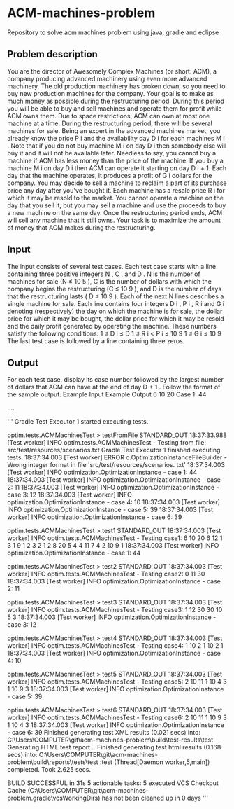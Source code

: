 ﻿# ACM-machines-problem
Repository to solve acm machines problem using java, gradle and eclipse

## Problem description 
You are the director of Awesomely Complex Machines (or short: ACM), a company producing
advanced machinery using even more advanced machinery. The old production machinery has broken
down, so you need to buy new production machines for the company. Your goal is to make as much
money as possible during the restructuring period. During this period you will be able to buy and sell
machines and operate them for profit while ACM owns them. Due to space restrictions, ACM can own
at most one machine at a time. During the restructuring period, there will be several machines for sale.
Being an expert in the advanced machines market, you already know the price P i and the availability
day D i for each machines M i . Note that if you do not buy machine M i on day D i then somebody else
will buy it and it will not be available later. Needless to say, you cannot buy a machine if ACM has less
money than the price of the machine. If you buy a machine M i on day D i then ACM can operate it
starting on day D i + 1. Each day that the machine operates, it produces a profit of G i dollars for the
company.
You may decide to sell a machine to reclaim a part of its purchase price any day after you’ve bought it.
Each machine has a resale price R i for which it may be resold to the market. You cannot operate a
machine on the day that you sell it, but you may sell a machine and use the proceeds to buy a new
machine on the same day. Once the restructuring period ends, ACM will sell any machine that it still
owns. Your task is to maximize the amount of money that ACM makes during the restructuring.
## Input
The input consists of several test cases. Each test case starts with a line containing three positive
integers N , C , and D . N is the number of machines for sale (N ≤ 10 5 ), C is the number of dollars with
which the company begins the restructuring (C ≤ 10 9 ), and D is the number of days that the
restructuring lasts ( D ≤ 10 9 ).
Each of the next N lines describes a single machine for sale. Each line contains four integers D i , P i , R i
and G i denoting (respectively) the day on which the machine is for sale, the dollar price for which it
may be bought, the dollar price for which it may be resold and the daily profit generated by operating
the machine. These numbers satisfy the following conditions:
1 ≤ D i ≤ D
1 ≤ R i < P i ≤ 10 9
1 ≤ G i ≤ 10 9
The last test case is followed by a line containing three zeros.
## Output
For each test case, display its case number followed by the largest number of dollars that ACM can
have at the end of day D + 1 . Follow the format of the sample output.
Example Input Example Output
6 10 20 Case 1: 44


....

'''
Gradle Test Executor 1 started executing tests.

optim.tests.ACMMachinesTest > testFromFile STANDARD_OUT
    18:37:33.988 [Test worker] INFO  optim.tests.ACMMachinesTest - Testing from file: src/test/resources/scenarios.txt
Gradle Test Executor 1 finished executing tests.
    18:37:34.003 [Test worker] ERROR o.OptimizationInstanceFileBuilder - Wrong integer format in file 'src/test/resources/scenarios.                                                            txt'
    18:37:34.003 [Test worker] INFO  optimization.OptimizationInstance - case 1: 44
    18:37:34.003 [Test worker] INFO  optimization.OptimizationInstance - case 2: 11
    18:37:34.003 [Test worker] INFO  optimization.OptimizationInstance - case 3: 12
    18:37:34.003 [Test worker] INFO  optimization.OptimizationInstance - case 4: 10
    18:37:34.003 [Test worker] INFO  optimization.OptimizationInstance - case 5: 39
    18:37:34.003 [Test worker] INFO  optimization.OptimizationInstance - case 6: 39

optim.tests.ACMMachinesTest > test1 STANDARD_OUT
    18:37:34.003 [Test worker] INFO  optim.tests.ACMMachinesTest - Testing case1:
    6 10 20
    6 12 1 3
    1 9 1 2
    3 2 1 2
    8 20 5 4
    4 11 7 4
    2 10 9 1
    18:37:34.003 [Test worker] INFO  optimization.OptimizationInstance - case 1: 44

optim.tests.ACMMachinesTest > test2 STANDARD_OUT
    18:37:34.003 [Test worker] INFO  optim.tests.ACMMachinesTest - Testing case2:
    0 11 30
    18:37:34.003 [Test worker] INFO  optimization.OptimizationInstance - case 2: 11

optim.tests.ACMMachinesTest > test3 STANDARD_OUT
    18:37:34.003 [Test worker] INFO  optim.tests.ACMMachinesTest - Testing case3:
    1 12 30
    30 10 5 3
    18:37:34.003 [Test worker] INFO  optimization.OptimizationInstance - case 3: 12

optim.tests.ACMMachinesTest > test4 STANDARD_OUT
    18:37:34.003 [Test worker] INFO  optim.tests.ACMMachinesTest - Testing case4:
    1 10 2
    1 10 2 1
    18:37:34.003 [Test worker] INFO  optimization.OptimizationInstance - case 4: 10

optim.tests.ACMMachinesTest > test5 STANDARD_OUT
    18:37:34.003 [Test worker] INFO  optim.tests.ACMMachinesTest - Testing case5:
    2 10 11
    1 10 4 3
    1 10 9 3
    18:37:34.003 [Test worker] INFO  optimization.OptimizationInstance - case 5: 39

optim.tests.ACMMachinesTest > test6 STANDARD_OUT
    18:37:34.003 [Test worker] INFO  optim.tests.ACMMachinesTest - Testing case6:
    2 10 11
    1 10 9 3
    1 10 4 3
    18:37:34.003 [Test worker] INFO  optimization.OptimizationInstance - case 6: 39
Finished generating test XML results (0.021 secs) into: C:\Users\COMPUTER\git\acm-machines-problem\build\test-results\test
Generating HTML test report...
Finished generating test html results (0.168 secs) into: C:\Users\COMPUTER\git\acm-machines-problem\build\reports\tests\test
:test (Thread[Daemon worker,5,main]) completed. Took 2.625 secs.

BUILD SUCCESSFUL in 31s
5 actionable tasks: 5 executed
VCS Checkout Cache (C:\Users\COMPUTER\git\acm-machines-problem\.gradle\vcsWorkingDirs) has not been cleaned up in 0 days
'''